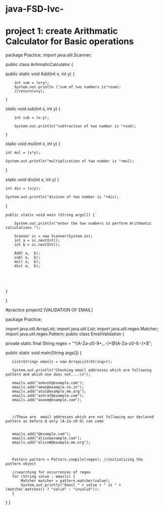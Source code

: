 # java-FSD-lvc-
# project 1: create Arithmatic Calculator for Basic operations

package Practice;
import java.util.Scanner;

public class ArihmaticCalculator {
	
   public static void Add(int x, int y) {
    	
    	int sum = (x+y);
    	System.out.println ("sum of two numbers is"+sum);
    	//return(x+y);
    	
    }
    
 static void sub(int x, int y) {
    	
    	int sub = (x-y);
    	
    	System.out.println("subtraction of two number is "+sub);
    	
    }
 
 static void mul(int x, int y) {
 	
 	int mul = (x*y);
 	
 	System.out.println("multiplication of two number is "+mul);
 	
 	
 }
 
 static void div(int x, int y) {
 	
 	int div = (x/y);
 	
 	System.out.println("divison of two number is "+div);
 	
 }
    
    
	
	public static void main (String args[]) {
	
		System.out.println("enter the two numbers to perform Arithmatic calculations ");
		
		Scanner sc = new Scanner(System.in);
		int a = sc.nextInt();
		int b = sc.nextInt();
		
		Add( a,  b);
		sub( a,  b);
		mul( a,  b);
		div( a,  b);
		
		
		
		
		
	}

}




#practice project2 [VALIDATION OF EMAIL]


package Practice;

import java.util.ArrayList;
import java.util.List;
import java.util.regex.Matcher;
import java.util.regex.Pattern;
public class EmailValidation {
	
   private static final String regex = "^[A-Za-z0-9+_.-]+@[A-Za-z0-9.-]+$";
   
   public static void main(String args[]) {
	   
      
       List<String> emails = new ArrayList<String>();
       
       System.out.println("Checking email addresses which are following pattern and which one does not....\n");
       
       emails.add("ankush@example.com");
       emails.add("aman@example.co.in");
       emails.add("atul@example.me.org");
       emails.add("ashraf@example.com");
       emails.add("aseem@example.com");
       
       
       
       //These are  email addresses which are not following our declared pattern as before @ only [A-Za-z0-9] can come
       
       
       emails.add("@example.com");
       emails.add("alice&example.com");
       emails.add("alice#@example.me.org");
       
       													
       
       Pattern pattern = Pattern.compile(regex); //initializing the pattern object
       
       //searching for occurrences of regex
       for (String value : emails) {
           Matcher matcher = pattern.matcher(value);
           System.out.println("Email " + value + " is " + (matcher.matches() ? "valid" : "invalid"));
       }
   }
}

#
